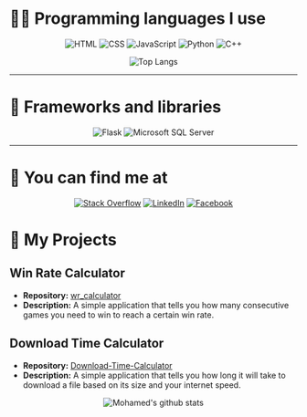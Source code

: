 

# **🧑‍💻 Programming languages I use**
<div align="center">
  
![HTML](https://img.shields.io/badge/-HTML5-E34F26?logo=html5&&style=for-the-badge&logoColor=white)
![CSS](https://img.shields.io/badge/-CSS3-1572B6?logo=css3&&style=for-the-badge&logoColor=white)
![JavaScript](https://img.shields.io/badge/-JavaScript-F7DF1E?logo=javascript&&style=for-the-badge&logoColor=black)
![Python](https://img.shields.io/badge/-Python-3776AB?logo=python&&style=for-the-badge&logoColor=white)
![C++](https://img.shields.io/badge/-C++-00599C?logo=c%2B%2B&&&style=for-the-badge&logoColor=white)

![Top Langs](https://github-readme-stats.vercel.app/api/top-langs/?username=medovanx)

</div>

-----

# **🧰 Frameworks and libraries**
<div align="center">

![Flask](https://img.shields.io/badge/Flask-000000?logo=flask&style=for-the-badge&logoColor=white)
![Microsoft SQL Server](https://img.shields.io/badge/Microsoft%20SQL%20Server-2019-3776AB?logo=microsoft%20sql%20server&style=for-the-badge&logoColor=white)
</div>


-----


# 📩 You can find me at
<div align="center">
  
[![Stack Overflow](https://img.shields.io/badge/-Stack%20Overflow-FE7A16?logo=stackoverflow&style=for-the-badge&logoColor=white)](https://stackoverflow.com/users/17620209/xfranko)
[![LinkedIn](https://img.shields.io/badge/-LinkedIn-0077B5?logo=linkedin&style=for-the-badge&logoColor=white)](https://www.linkedin.com/in/medovanx)
[![Facebook](https://img.shields.io/badge/-Facebook-1877F2?logo=facebook&style=for-the-badge&logoColor=white)](https://www.facebook.com/medovanx)

</div>

# 🔷 My Projects

## Win Rate Calculator

- **Repository:** [wr_calculator](https://github.com/medovanx/wr_calculator)
- **Description:** A simple application that tells you how many consecutive games you need to win to reach a certain win rate.

## Download Time Calculator

- **Repository:** [ Download-Time-Calculator](https://github.com/medovanx/Download-Time-Calculator)
- **Description:** A simple application that tells you how long it will take to download a file based on its size and your internet speed.

<div align="center">

![Mohamed's github stats](https://github-readme-stats.vercel.app/api?username=medovanx&count_private=true&show_icons=true&theme=radical&hide_rank=false)
</div>
